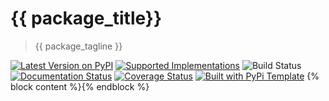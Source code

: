# {{ package_title}}

> {{ package_tagline }}

[![Latest Version on PyPI](https://img.shields.io/pypi/v/{{package_name}}.svg)](https://pypi.python.org/pypi/{{package_name}}/)
[![Supported Implementations](https://img.shields.io/pypi/pyversions/{{package_name}}.svg)](https://pypi.python.org/pypi/{{package_name}}/)
![Build Status](https://github.com/{{github_account}}/{{github_repo_name}}/actions/workflows/test.yaml/badge.svg)
[![Documentation Status](https://readthedocs.org/projects/{{package_name}}/badge/?version=latest)](https://{{package_name}}.readthedocs.io/en/latest/?badge=latest)
[![Coverage Status](https://coveralls.io/repos/github/{{github_account}}/{{github_repo_name}}/badge.svg?branch=master)](https://coveralls.io/github/{{github_account}}/{{github_repo_name}}?branch=master)
[![Built with PyPi Template](https://img.shields.io/badge/PyPi_Template-v{{pypi_template_version}}-blue.svg)](https://github.com/christophevg/pypi-template)
{% block content %}{% endblock %}
